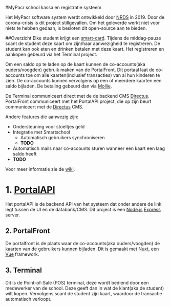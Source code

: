 #MyPacr school kassa en registratie systeem

Het MyPacr software system werdt ontwikkeld door [NRDS](https://nrds.be/) in 2019. Door de corona-crisis is dit project stillgevallen. Om het geleverde werkt niet voor niets te hebben gedaan, is besloten dit open-source aan te bieden.

##Overzicht
Elke student krijgt een [smart-card](https://en.wikipedia.org/wiki/Smart_card). Tijdens de middag-pauze scant de student deze kaart om zijn/haar aanwezigheid te registreren. De student kan ook eten en drinken betalen met deze kaart. Het registreren en aankopen gebeurd via het Terminal project.

Om een saldo op te laden op de kaart kunnen de co-accounts(aka ouders/voogden) gebruik maken van de PortalFront. Dit portaal laat de co-accounts toe om alle kaarten(inclusief transacties) van al hun kinderen te zien. De co-accounts kunnen vervolgens op een of meerdere kaarten een saldo bijladen. De betaling gebeurd dan via [Mollie](https://www.mollie.com).

De Terminal communiceert direct met de de backend CMS [Directus](https://directus.io/).
PortalFront communiceert met het PortalAPI project, die op zijn beurt communiceert met de [Directus](https://directus.io/) CMS.


Andere features die aanwezig zijn:
- Ondersteuning voor stoeltjes geld
- Integratie met Smartschool
	- Automatisch gebruikers synchroniseren
	- **TODO**
- Automatisch mails naar co-accounts sturen wanneer een kaart een laag saldo heeft
- **TODO**

Voor meer informatie zie de [wiki](www.link-naar-de-wiki.com).


# 1. [PortalAPI](google.com)
Het portalAPI is de backend API van het systeem dat onder andere de link legt tussen de UI en de databank/CMS. Dit project is een [Node.js](https://nodejs.org) [Express](https://expressjs.com/) server.

## 2. PortalFront
De portalfront is de plaats waar de co-accounts(aka ouders/voogden) de kaarten van de gebruikers kunnen bijladen. Dit is gemaakt met [Nuxt](https://nuxtjs.org/), een [Vue](https://vuejs.org/) framework.

## 3. Terminal
Dit is de Point-of-Sale (POS) terminal, deze wordt bediend door een medewerker van de school. Deze geeft dan in wat de klant(aka de student) wilt kopen. Vervolgens scant de student zijn kaart, waardoor de transactie automatisch verloopt.

